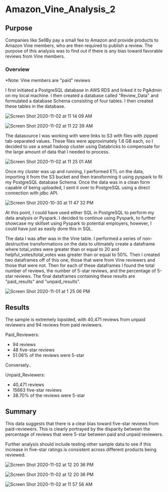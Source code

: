 # Amazon_Vine_Analysis_2

## Purpose
Companies like SellBy pay a small fee to Amazon and provide products to Amazon Vine members, who are then required to publish a review. The purpose of this analysis was to find out if there is any bias toward favorable reviews from Vine members. 

### Overview

*Note: Vine members are "paid" reviews

I first initiated a PostgreSQL database in AWS RDS and linked it to PgAdmin on my local machine. I then created a database called "Review_Data" and formulated a database Schema consisting of four tables. I then created these tables in the database. 

![Screen Shot 2020-11-02 at 11 14 09 AM](https://user-images.githubusercontent.com/66881241/97917983-35894880-1d0a-11eb-823e-aec8a46e499d.png)

![Screen Shot 2020-11-02 at 11 22 39 AM](https://user-images.githubusercontent.com/66881241/97918046-4d60cc80-1d0a-11eb-972d-278b07f4bb6e.png)

The datasource I was working with were links to S3 with files with zipped tab-separated values. These files were approximately 1.6 GB each, so I decided to use a small hadoop cluster using Databricks to compensate for the large amount of data that I needed to process. 

![Screen Shot 2020-11-02 at 11 25 01 AM](https://user-images.githubusercontent.com/66881241/97918037-4934af00-1d0a-11eb-96e2-655c4dc61cb9.png)

Once my cluster was up and running, I performed ETL on the data, importing it from the S3 bucket and then transforming it using pyspark to fit my PostgreSQL database Schema. Once the data was in a clean form capable of being uploaded, I sent it over to PostgreSQL using a direct connection with jdbc API.

![Screen Shot 2020-10-30 at 11 47 32 PM](https://user-images.githubusercontent.com/66881241/97907796-a9235980-1cfa-11eb-9562-b71116c48a11.png)

At this point, I could have used either SQL in PostgreSQL to perform my data analysis or Pyspark. I decided to continue using Pyspark, to further showcase my skillset using Pyspark to potential employers, however, I could have just as easily done this in SQL.

The data I was after was in the Vine table. I performed a series of non-destructive transformations on the data to ultimately create a dataframe where total_votes were greater than or equal to 20 and helpful_votes/total_votes was greater than or equal to 50%. Then I created two dataframes off of this one, those that were from Vine reviewers and those that were not. Then for each of these dataframes I found the total number of reviews, the number of 5-star reviews, and the percentage of 5-star reviews. The final dataframes containing these results are "paid_results" and "unpaid_results".


![Screen Shot 2020-11-01 at 1 25 06 PM](https://user-images.githubusercontent.com/66881241/97907762-9a3ca700-1cfa-11eb-8071-8896c83271b7.png)

## Results

The sample is extremely lopsided, with 40,471 reviews from unpaid reviewers and 94 reviews from paid reviewers.

Paid_Reviewers:
* 94 reviews
* 48 five-star reviews
* 51.06% of the reviews were 5-star

Conversely..

Unpaid_Reviewers:
* 40,471 reviews
* 15663 five-star reviews
* 38.70% of the reviews were 5-star

## Summary 

This data suggests that there is a clear bias toward five-star reviews from paid-reviewers. This is clearly portrayed by the disparity between the percentage of reviews that were 5-star between paid and unpaid reviewers.

Further analysis should include testing other sample data to see if this increase in five-star ratings is consistent across different products being reviewed.









![Screen Shot 2020-11-02 at 12 20 36 PM](https://user-images.githubusercontent.com/66881241/97917913-15f22000-1d0a-11eb-9704-42c5a2d08a29.png)

![Screen Shot 2020-11-02 at 12 20 36 PM](https://user-images.githubusercontent.com/66881241/97917913-15f22000-1d0a-11eb-9704-42c5a2d08a29.png)

![Screen Shot 2020-11-02 at 11 57 56 AM](https://user-images.githubusercontent.com/66881241/97917945-22767880-1d0a-11eb-9078-828e919b99c1.png)





